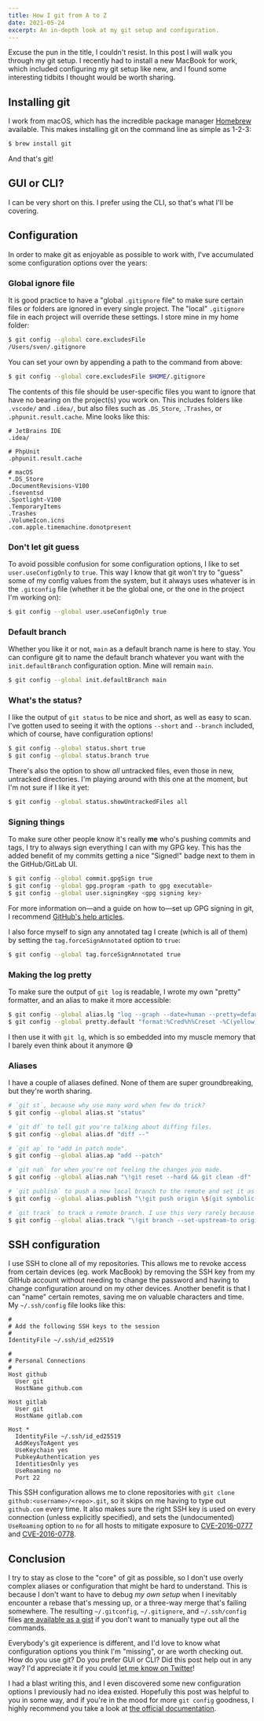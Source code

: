 ```yaml
---
title: How I git from A to Z
date: 2021-05-24
excerpt: An in-depth look at my git setup and configuration.
---
```


Excuse the pun in the title, I couldn't resist. In this post I will walk you through my git setup. I recently had to install a new MacBook for work, which included configuring my git setup like new, and I found some interesting tidbits I thought would be worth sharing.

## Installing git
I work from macOS, which has the incredible package manager [Homebrew](https://brew.sh) available. This makes installing git on the command line as simple as 1-2-3:

```sh
$ brew install git
```

And that's git!

## GUI or CLI?
I can be very short on this. I prefer using the CLI, so that's what I'll be covering.

## Configuration
In order to make git as enjoyable as possible to work with, I've accumulated some configuration options over the years:

### Global ignore file
It is good practice to have a "global `.gitignore` file" to make sure certain files or folders are ignored in every single project. The "local" `.gitignore` file in each project will override these settings. I store mine in my home folder:

```sh
$ git config --global core.excludesFile
/Users/sven/.gitignore
```

You can set your own by appending a path to the command from above:

```sh
$ git config --global core.excludesFile $HOME/.gitignore
```

The contents of this file should be user-specific files you want to ignore that have no bearing on the project(s) you work on. This includes folders like `.vscode/` and `.idea/`, but also files such as `.DS_Store`, `.Trashes`, or `.phpunit.result.cache`. Mine looks like this:

```
# JetBrains IDE
.idea/

# PhpUnit
.phpunit.result.cache

# macOS
*.DS_Store
.DocumentRevisions-V100
.fseventsd
.Spotlight-V100
.TemporaryItems
.Trashes
.VolumeIcon.icns
.com.apple.timemachine.donotpresent
```

### Don't let git guess
To avoid possible confusion for some configuration options, I like to set `user.useConfigOnly` to `true`. This way I know that git won't try to "guess" some of my config values from the system, but it always uses whatever is in the `.gitconfig` file (whether it be the global one, or the one in the project I'm working on):

```sh
$ git config --global user.useConfigOnly true
```

### Default branch
Whether you like it or not, `main` as a default branch name is here to stay. You can configure git to name the default branch whatever you want with the `init.defaultBranch` configuration option. Mine will remain `main`.

```sh
$ git config --global init.defaultBranch main
```

### What's the status?
I like the output of `git status` to be nice and short, as well as easy to scan. I've gotten used to seeing it with the options `--short` and `--branch` included, which of course, have configuration options!

```sh
$ git config --global status.short true
$ git config --global status.branch true
```

There's also the option to show _all_ untracked files, even those in new, untracked directories. I'm playing around with this one at the moment, but I'm not sure if I like it yet:

```sh
$ git config --global status.showUntrackedFiles all
```

### Signing things
To make sure other people know it's really **me** who's pushing commits and tags, I try to always sign everything I can with my GPG key. This has the added benefit of my commits getting a nice "Signed!" badge next to them in the GitHub/GitLab UI.

```sh
$ git config --global commit.gpgSign true
$ git config --global gpg.program <path to gpg executable>
$ git config --global user.signingKey <gpg signing key>
```

For more information on—and a guide on how to—set up GPG signing in git, I recommend [GitHub's help articles](https://docs.github.com/en/github/authenticating-to-github/managing-commit-signature-verification).

I also force myself to sign any annotated tag I create (which is all of them) by setting the `tag.forceSignAnnotated` option to `true`:

```sh
$ git config --global tag.forceSignAnnotated true
```

### Making the log pretty
To make sure the output of `git log` is readable, I wrote my own "pretty" formatter, and an alias to make it more accessible:

```sh
$ git config --global alias.lg "log --graph --date=human --pretty=default"
$ git config --global pretty.default "format:%Cred%h%Creset -%C(yellow)%d%Creset %s %Cgreen(%cd) %C(bold blue)<%an>%Creset"
```

I then use it with `git lg`, which is so embedded into my muscle memory that I barely even think about it anymore 😅

### Aliases
I have a couple of aliases defined. None of them are super groundbreaking, but they're worth sharing.

```sh
# `git st`, because why use many word when few do trick?
$ git config --global alias.st "status"

# `git df` to tell git you're talking about diffing files.
$ git config --global alias.df "diff --"

# `git ap` to "add in patch mode".
$ git config --global alias.ap "add --patch"

# `git nah` for when you're not feeling the changes you made.
$ git config --global alias.nah "\!git reset --hard && git clean -df"

# `git publish` to push a new local branch to the remote and set it as the tracking branch.
$ git config --global alias.publish "\!git push origin \$(git symbolic-ref --short HEAD) -u"

# `git track` to track a remote branch. I use this very rarely because I push new branches with `git publish`.
$ git config --global alias.track "\!git branch --set-upstream-to origin/\$1"
```

## SSH configuration
I use SSH to clone all of my repositories. This allows me to revoke access from certain devices (eg. work MacBook) by removing the SSH key from my GitHub account without  needing to change the password and having to change configuration around on my other devices. Another benefit is that I can "name" certain remotes, saving me on valuable characters and time. My `~/.ssh/config` file looks like this:

```
#
# Add the following SSH keys to the session
#
IdentityFile ~/.ssh/id_ed25519

#
# Personal Connections
#
Host github
  User git
  HostName github.com

Host gitlab
  User git
  HostName gitlab.com

Host *
  IdentityFile ~/.ssh/id_ed25519
  AddKeysToAgent yes
  UseKeychain yes
  PubkeyAuthentication yes
  IdentitiesOnly yes
  UseRoaming no
  Port 22
```

This SSH configuration allows me to clone repositories with `git clone github:<username>/<repo>.git`, so it skips on me having to type out `github.com` every time. It also makes sure the right SSH key is used on every connection (unless explicitly specified), and sets the (undocumented) `UseRoaming` option to `no` for all hosts to mitigate exposure to [CVE-2016-0777](http://cve.mitre.org/cgi-bin/cvename.cgi?name=CVE-2016-0777) and [CVE-2016-0778](http://cve.mitre.org/cgi-bin/cvename.cgi?name=CVE-2016-0778).

## Conclusion
I try to stay as close to the "core" of git as possible, so I don't use overly complex aliases or configuration that might be hard to understand. This is because I don't want to have to debug _my own setup_ when I inevitably encounter a rebase that's messing up, or a three-way merge that's failing somewhere. The resulting `~/.gitconfig`, `~/.gitignore`, and `~/.ssh/config` files [are available as a gist](https://gist.github.com/svenluijten/be137ce8bc2f10f043b08f26cf45d71f) if you don't want to manually type out all the commands.

Everybody's git experience is different, and I'd love to know what configuration options you think I'm "missing", or are worth checking out. How do you use git? Do you prefer GUI or CLI? Did this post help out in any way? I'd appreciate it if you could [let me know on Twitter](https://twitter.com/svenluijten)!

I had a blast writing this, and I even discovered some new configuration options I previously had no idea existed. Hopefully this post was helpful to you in some way, and if you're in the mood for more `git config` goodness, I highly recommend you take a look at [the official documentation](https://git-scm.com/docs/git-config).
